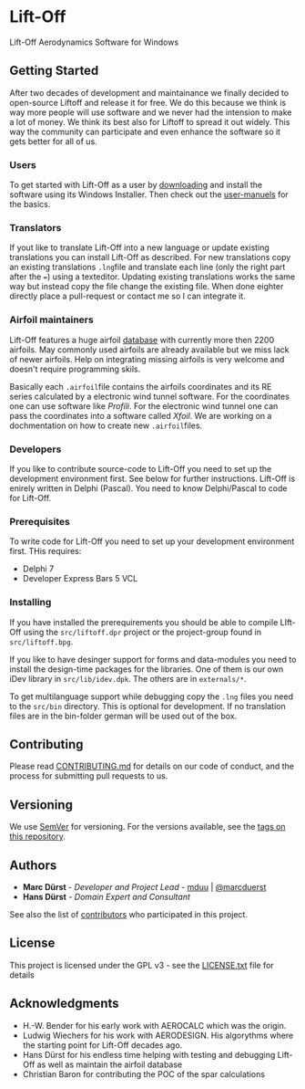 # Lift-Off

Lift-Off Aerodynamics Software for Windows

## Getting Started

After two decades of development and maintainance we finally decided to open-source Liftoff and release it for free. We do this because we think is way more people will use software and we never had the intension to make a lot of money. We think its best also for Liftoff to spread it out widely. This way the community can participate and even enhance the software so it gets better for all of us.

### Users
To get started with Lift-Off as a user by [downloading](http://idev.ch) and install the software using its Windows Installer. Then check out the [user-manuels](https://github.com/mduu/liftoff/tree/master/doc) for the basics.

### Translators

If yout like to translate Lift-Off into a new language or update existing translations you can install Lift-Off as described. For new translations copy an existing translations ``.lng``file and translate each line (only the right part after the ``=``) using a texteditor. Updating existing translations works the same way but instead copy the file change the existing file. When done eighter directly place a pull-request or contact me so I can integrate it.

### Airfoil maintainers

Lift-Off features a huge airfoil [database](https://github.com/mduu/liftoff/tree/master/src/airfoils) with currently more then 2200 airfoils. May commonly used airfoils are already available but we miss lack of newer airfoils. Help on integrating missing airfoils is very welcome and doesn't require programming skils.

Basically each ``.airfoil``file contains the airfoils coordinates and its RE series calculated by a electronic wind tunnel software. For the coordinates one can use software like *Profili*. For the electronic wind tunnel one can pass the coordinates into a software called *Xfoil*. We are working on a dochmentation on how to create new ``.airfoil``files.

### Developers

If you like to contribute source-code to Lift-Off you need to set up the development environment first. See below for further instructions. Lift-Off is enirely written in Delphi (Pascal). You need to know Delphi/Pascal to code for Lift-Off.

### Prerequisites

To write code for Lift-Off you need to set up your development environment first. THis requires:

* Delphi 7
* Developer Express Bars 5 VCL

### Installing

If you have installed the prerequirements you should be able to compile LIft-Off using the ``src/liftoff.dpr`` project or the project-group found in ``src/liftoff.bpg``.

If you like to have desinger support for forms and data-modules you need to install the design-time packages for the libraries. One of them is our own iDev library in ``src/lib/idev.dpk``. The others are in ``externals/*``.

To get multilanguage support while debugging copy the ``.lng`` files you need to the ``src/bin`` directory. This is optional for development. If no translation files are in the bin-folder german will be used out of the box.

## Contributing

Please read [CONTRIBUTING.md](https://gist.github.com/PurpleBooth/b24679402957c63ec426) for details on our code of conduct, and the process for submitting pull requests to us.

## Versioning

We use [SemVer](http://semver.org/) for versioning. For the versions available, see the [tags on this repository](https://github.com/mduu/liftoff/tags). 

## Authors

* **Marc Dürst** - *Developer and Project Lead* - [mduu](https://github.com/mduu) | [@marcduerst](https://twitter.com/marcduerst)
* **Hans Dürst** - *Domain Expert and Consultant*

See also the list of [contributors](https://github.com/mduu/liftoff/contributors) who participated in this project.

## License

This project is licensed under the GPL v3 - see the [LICENSE.txt](LICENSE.txt) file for details

## Acknowledgments

* H.-W. Bender for his early work with AEROCALC which was the origin.
* Ludwig Wiechers for his work with AERODESIGN. His algorythms where the starting point for Lift-Off decades ago.
* Hans Dürst for his endless time helping with testing and debugging Lift-Off as well as maintain the airfoil database
* Christian Baron for contributing the POC of the spar calculations
